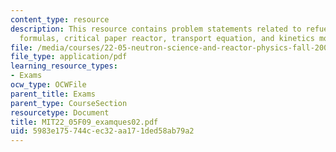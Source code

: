 ```yaml
---
content_type: resource
description: This resource contains problem statements related to refueling, factor
  formulas, critical paper reactor, transport equation, and kinetics model.
file: /media/courses/22-05-neutron-science-and-reactor-physics-fall-2009/5983e175744cec32aa171ded58ab79a2_MIT22_05F09_examques02.pdf
file_type: application/pdf
learning_resource_types:
- Exams
ocw_type: OCWFile
parent_title: Exams
parent_type: CourseSection
resourcetype: Document
title: MIT22_05F09_examques02.pdf
uid: 5983e175-744c-ec32-aa17-1ded58ab79a2
---
```

